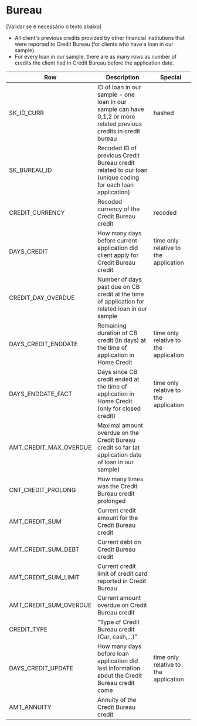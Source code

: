 # Bureau

[Validar se é necessário o texto abaixo]

- All client's previous credits provided by other financial institutions that were reported to Credit Bureau (for clients who have a loan in our sample).
- For every loan in our sample, there are as many rows as number of credits the client had in Credit Bureau before the application date.

| Row                    | Description                                                                                                        | Special                               |
| ---------------------- | ------------------------------------------------------------------------------------------------------------------ | ------------------------------------- |
| SK_ID_CURR             | ID of loan in our sample - one loan in our sample can have 0,1,2 or more related previous credits in credit bureau | hashed                                |
| SK_BUREAU_ID           | Recoded ID of previous Credit Bureau credit related to our loan (unique coding for each loan application)          |                                       |
| CREDIT_CURRENCY        | Recoded currency of the Credit Bureau credit                                                                       | recoded                               |
| DAYS_CREDIT            | How many days before current application did client apply for Credit Bureau credit                                 | time only relative to the application |
| CREDIT_DAY_OVERDUE     | Number of days past due on CB credit at the time of application for related loan in our sample                     |                                       |
| DAYS_CREDIT_ENDDATE    | Remaining duration of CB credit (in days) at the time of application in Home Credit                                | time only relative to the application |
| DAYS_ENDDATE_FACT      | Days since CB credit ended at the time of application in Home Credit (only for closed credit)                      | time only relative to the application |
| AMT_CREDIT_MAX_OVERDUE | Maximal amount overdue on the Credit Bureau credit so far (at application date of loan in our sample)              |                                       |
| CNT_CREDIT_PROLONG     | How many times was the Credit Bureau credit prolonged                                                              |                                       |
| AMT_CREDIT_SUM         | Current credit amount for the Credit Bureau credit                                                                 |                                       |
| AMT_CREDIT_SUM_DEBT    | Current debt on Credit Bureau credit                                                                               |                                       |
| AMT_CREDIT_SUM_LIMIT   | Current credit limit of credit card reported in Credit Bureau                                                      |                                       |
| AMT_CREDIT_SUM_OVERDUE | Current amount overdue on Credit Bureau credit                                                                     |                                       |
| CREDIT_TYPE            | "Type of Credit Bureau credit (Car, cash,...)"                                                                     |                                       |
| DAYS_CREDIT_UPDATE     | How many days before loan application did last information about the Credit Bureau credit come                     | time only relative to the application |
| AMT_ANNUITY            | Annuity of the Credit Bureau credit                                                                                |                                       |
